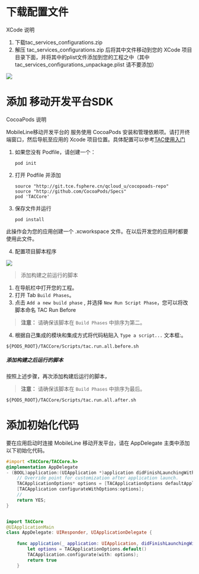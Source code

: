 # 下载配置文件

XCode 说明

1. 下载tac_services_configurations.zip
2. 解压 tac_services_configurations.zip 后将其中文件移动到您的 XCode 项目目录下面，并将其中的plist文件添加到您的工程之中（其中 tac_services_configurations_unpackage.plist 请不要添加）

![](http://imgcache.tcecqpoc.fsphere.cn/image/ws1.sinaimg.cn/large/006tNc79gy1forbnw3ijyj31bi11wnch.jpg)



# 添加 移动开发平台SDK 

CocoaPods 说明

MobileLine移动开发平台的 服务使用 CocoaPods 安装和管理依赖项。请打开终端窗口，然后导航至应用的 Xcode 项目位置。具体配置可以参考[TAC使用入门](http://tcecqpoc.fsphere.cn/document/product/666/14306?!preview&lang=cn)


1. 如果您没有 Podfile，请创建一个：

	~~~
	pod init
	~~~

2. 打开 Podfile 并添加
	
	~~~
	source "http://git.tce.fsphere.cn/qcloud_u/cocopoads-repo"
	source "http://github.com/CocoaPods/Specs"
	pod 'TACCore'
	~~~

3. 保存文件并运行

	~~~
	pod install
	~~~

此操作会为您的应用创建一个 .xcworkspace 文件。在以后开发您的应用时都要使用此文件。

4. 配置项目脚本程序

![](http://imgcache.tcecqpoc.fsphere.cn/image/ws1.sinaimg.cn/large/006tNc79ly1fnttw83xayj317i0ro44j.jpg)

>  添加构建之前运行的脚本

1. 在导航栏中打开您的工程。
2. 打开 Tab `Build Phases`。
3. 点击 `Add a new build phase` , 并选择 `New Run Script Phase`，您可以将改脚本命名 TAC Run Before
> **注意：**
请确保该脚本在 `Build Phases` 中排序为第二。
4. 根据自己集成的模块和集成方式将代码粘贴入  `Type a script...` 文本框:。

  ~~~
  ${PODS_ROOT}/TACCore/Scripts/tac.run.all.before.sh
  ~~~

##### 添加构建之后运行的脚本

按照上述步骤，再次添加构建后运行的脚本，

> **注意：**
请确保该脚本在 `Build Phases` 中排序为最后。

  ~~~
  ${PODS_ROOT}/TACCore/Scripts/tac.run.all.after.sh
  ~~~

# 添加初始化代码


要在应用启动时连接 MobileLine 移动开发平台，请在 AppDelegate 主类中添加以下初始化代码。


~~~Objective-C
#import <TACCore/TACCore.h>
@implementation AppDelegate
- (BOOL)application:(UIApplication *)application didFinishLaunchingWithOptions:(NSDictionary *)launchOptions {
    // Override point for customization after application launch.
    TACApplicationOptions* options = [TACApplicationOptions defaultApplicationOptions];
    [TACApplication configurateWithOptions:options];
    //
    return YES;
}
~~~


~~~Swift

import TACCore
@UIApplicationMain
class AppDelegate: UIResponder, UIApplicationDelegate {
   
    func application(_ application: UIApplication, didFinishLaunchingWithOptions launchOptions: [UIApplicationLaunchOptionsKey: Any]?) -> Bool {
        let options = TACApplicationOptions.default()
        TACApplication.configurate(with: options);
        return true
    }
~~~

